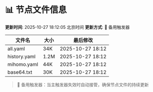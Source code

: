 # 📊 节点文件信息

**更新时间**: 2025-10-27 18:12:05 北京时间
**更新方式**: 🔄 备用触发器

| 文件名 | 大小 | 最后修改 |
|--------|------|----------|
| all.yaml | 34K | 2025-10-27 18:12 |
| history.yaml | 1.2M | 2025-10-27 18:12 |
| mihomo.yaml | 44K | 2025-10-27 18:12 |
| base64.txt | 30K | 2025-10-27 18:12 |

> 🔄 备用触发器：当主触发器失效时自动接管，确保节点文件的持续更新
